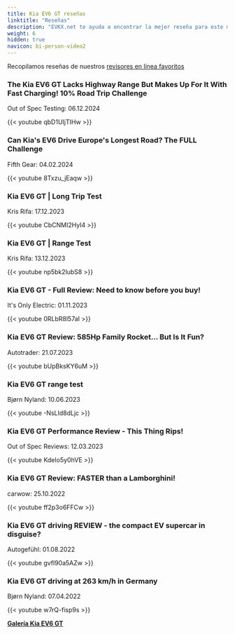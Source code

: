 ```yaml
---
title: Kia EV6 GT reseñas
linktitle: "Reseñas"
description: "EVKX.net te ayuda a encontrar la mejor reseña para este modelo."
weight: 6
hidden: true
navicon: bi-person-video2
---
```

Recopilamos reseñas de nuestros [revisores en línea favoritos](../../../../../guides/evreviewers/)

<div class="container text-center shadow p-2 pe-4 mb-5 bg-body-tertiary rounded border">
<h3>The Kia EV6 GT Lacks Highway Range But Makes Up For It With Fast Charging! 10% Road Trip Challenge</h3>
<p>Out of Spec Testing: 06.12.2024</p>

{{< youtube qbD1UIjTIHw >}}

</div>
<div class="container text-center shadow p-2 pe-4 mb-5 bg-body-tertiary rounded border">
<h3>Can Kia's EV6 Drive Europe's Longest Road? The FULL Challenge</h3>
<p>Fifth Gear: 04.02.2024</p>

{{< youtube 8Txzu_jEaqw >}}

</div>
<div class="container text-center shadow p-2 pe-4 mb-5 bg-body-tertiary rounded border">
<h3>Kia EV6 GT | Long Trip Test</h3>
<p>Kris Rifa: 17.12.2023</p>

{{< youtube CbCNMI2HyI4 >}}

</div>
<div class="container text-center shadow p-2 pe-4 mb-5 bg-body-tertiary rounded border">
<h3>Kia EV6 GT | Range Test</h3>
<p>Kris Rifa: 13.12.2023</p>

{{< youtube np5bk2lubS8 >}}

</div>
<div class="container text-center shadow p-2 pe-4 mb-5 bg-body-tertiary rounded border">
<h3>Kia EV6 GT - Full Review: Need to know before you buy!</h3>
<p>It's Only Electric: 01.11.2023</p>

{{< youtube 0RLbR8l57aI >}}

</div>
<div class="container text-center shadow p-2 pe-4 mb-5 bg-body-tertiary rounded border">
<h3>Kia EV6 GT Review: 585Hp Family Rocket... But Is It Fun?</h3>
<p>Autotrader: 21.07.2023</p>

{{< youtube bUpBksKY6uM >}}

</div>
<div class="container text-center shadow p-2 pe-4 mb-5 bg-body-tertiary rounded border">
<h3>Kia EV6 GT range test</h3>
<p>Bjørn Nyland: 10.06.2023</p>

{{< youtube -NsLId8dLjc >}}

</div>
<div class="container text-center shadow p-2 pe-4 mb-5 bg-body-tertiary rounded border">
<h3>Kia EV6 GT Performance Review - This Thing Rips!</h3>
<p>Out of Spec Reviews: 12.03.2023</p>

{{< youtube KdeIo5y0hVE >}}

</div>
<div class="container text-center shadow p-2 pe-4 mb-5 bg-body-tertiary rounded border">
<h3>Kia EV6 GT Review: FASTER than a Lamborghini!</h3>
<p>carwow: 25.10.2022</p>

{{< youtube ff2p3o6FFCw >}}

</div>
<div class="container text-center shadow p-2 pe-4 mb-5 bg-body-tertiary rounded border">
<h3>Kia EV6 GT driving REVIEW - the compact EV supercar in disguise?</h3>
<p>Autogefühl: 01.08.2022</p>

{{< youtube gvfl90a5AZw >}}

</div>
<div class="container text-center shadow p-2 pe-4 mb-5 bg-body-tertiary rounded border">
<h3>Kia EV6 GT driving at 263 km/h in Germany</h3>
<p>Bjørn Nyland: 07.04.2022</p>

{{< youtube w7rQ-fisp9s >}}

</div>
<div class="mt-3 mb-3">
<a href="../gallery/" class="text-decoration-none text-black">
<strong><i class="bi-arrow-left"></i>Galería  </strong>
</a>
<a href="../" class="text-decoration-none text-black float-end">
<strong>Kia EV6 GT <i class="bi-arrow-right"></i></strong>
</a>
</div>
